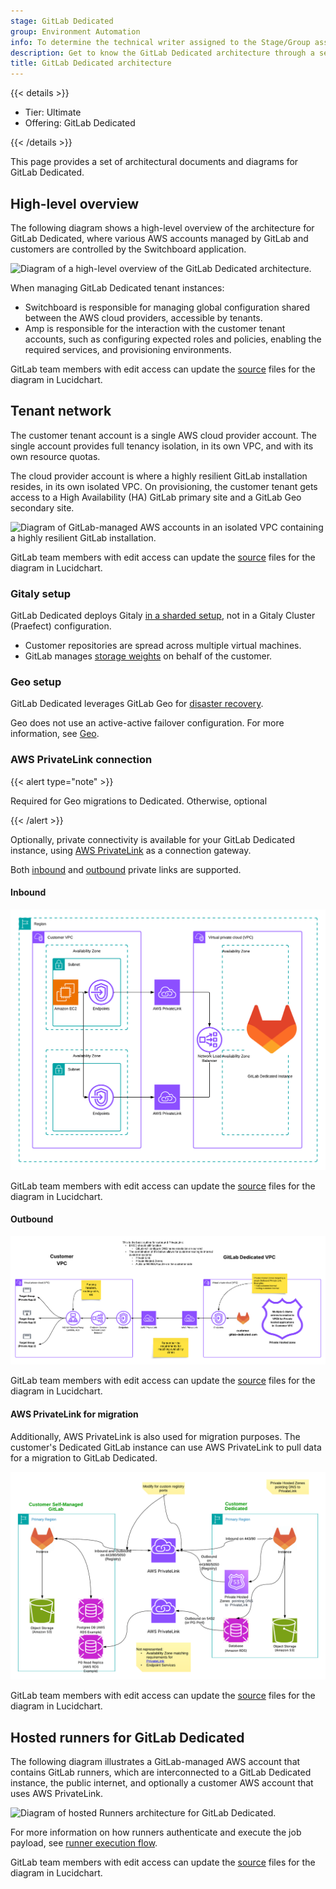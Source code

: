 ```yaml
---
stage: GitLab Dedicated
group: Environment Automation
info: To determine the technical writer assigned to the Stage/Group associated with this page, see https://handbook.gitlab.com/handbook/product/ux/technical-writing/#assignments
description: Get to know the GitLab Dedicated architecture through a series of diagrams.
title: GitLab Dedicated architecture
---
```


{{< details >}}

- Tier: Ultimate
- Offering: GitLab Dedicated

{{< /details >}}

This page provides a set of architectural documents and diagrams for GitLab Dedicated.

## High-level overview

The following diagram shows a high-level overview of the architecture for GitLab Dedicated,
where various AWS accounts managed by GitLab and customers are controlled by the Switchboard application.

![Diagram of a high-level overview of the GitLab Dedicated architecture.](img/high_level_architecture_diagram_v18_0.png)

When managing GitLab Dedicated tenant instances:

- Switchboard is responsible for managing global configuration shared between the AWS cloud providers, accessible by tenants.
- Amp is responsible for the interaction with the customer tenant accounts, such as configuring expected roles and policies, enabling the required services, and provisioning environments.

GitLab team members with edit access can update the [source](https://lucid.app/lucidchart/e0b6661c-6c10-43d9-8afa-1fe0677e060c/edit?page=0_0#) files for the diagram in Lucidchart.

## Tenant network

The customer tenant account is a single AWS cloud provider account. The single account provides full tenancy isolation, in its own VPC, and with its own resource quotas.

The cloud provider account is where a highly resilient GitLab installation resides, in its own isolated VPC. On provisioning, the customer tenant gets access to a High Availability (HA) GitLab primary site and a GitLab Geo secondary site.

![Diagram of GitLab-managed AWS accounts in an isolated VPC containing a highly resilient GitLab installation.](img/tenant_network_diagram_v18_0.png)

GitLab team members with edit access can update the [source](https://lucid.app/lucidchart/0815dd58-b926-454e-8354-c33fe3e7bff0/edit?invitationId=inv_a6b618ff-6c18-4571-806a-bfb3fe97cb12) files for the diagram in Lucidchart.

### Gitaly setup

GitLab Dedicated deploys Gitaly [in a sharded setup](../gitaly/praefect/_index.md#before-deploying-gitaly-cluster-praefect), not in a Gitaly Cluster (Praefect) configuration.

- Customer repositories are spread across multiple virtual machines.
- GitLab manages [storage weights](../repository_storage_paths.md#configure-where-new-repositories-are-stored) on behalf of the customer.

### Geo setup

GitLab Dedicated leverages GitLab Geo for [disaster recovery](../../subscriptions/gitlab_dedicated/data_residency_and_high_availability.md#disaster-recovery).

Geo does not use an active-active failover configuration. For more information, see [Geo](../geo/_index.md).

### AWS PrivateLink connection

{{< alert type="note" >}}

Required for Geo migrations to Dedicated. Otherwise, optional

{{< /alert >}}

Optionally, private connectivity is available for your GitLab Dedicated instance, using [AWS PrivateLink](https://aws.amazon.com/privatelink/) as a connection gateway.

Both [inbound](configure_instance/network_security.md#inbound-private-link) and [outbound](configure_instance/network_security.md#outbound-private-link) private links are supported.

#### Inbound

![Diagram of a GitLab-managed AWS VPC using inbound AWS PrivateLink to connect with a customer-managed AWS VPC.](img/privatelink_inbound_v18_0.png)

GitLab team members with edit access can update the [source](https://lucid.app/lucidchart/933b958b-bfad-4898-a8ae-182815f159ca/edit?invitationId=inv_38b9a265-dff2-4db6-abdb-369ea1e92f5f) files for the diagram in Lucidchart.

#### Outbound

![Diagram of a GitLab-managed AWS VPC using outbound AWS PrivateLink to connect with a customer-managed AWS VPC.](img/privatelink_outbound_v18_0.png)

GitLab team members with edit access can update the [source](https://lucid.app/lucidchart/5aeae97e-a3c4-43e3-8b9d-27900d944147/edit?invitationId=inv_0e4fee9f-cf63-439c-9bf9-71ecbfbd8979&page=F5pcfQybsAYU8#) files for the diagram in Lucidchart.

#### AWS PrivateLink for migration

Additionally, AWS PrivateLink is also used for migration purposes. The customer's Dedicated GitLab instance can use AWS PrivateLink to pull data for a migration to GitLab Dedicated.

![Diagram of a simplified Dedicated Geo setup.](img/dedicated_geo_simplified_v18_0.png)

GitLab team members with edit access can update the [source](https://lucid.app/lucidchart/1e83e102-37b3-48a9-885d-e72122683bce/edit?view_items=AzvnMfovRJe3p&invitationId=inv_c02140dd-416b-41b5-b14a-7288b54bb9b5) files for the diagram in Lucidchart.

## Hosted runners for GitLab Dedicated

The following diagram illustrates a GitLab-managed AWS account that contains GitLab runners, which are interconnected to a GitLab Dedicated instance, the public internet, and optionally a customer AWS account that uses AWS PrivateLink.

![Diagram of hosted Runners architecture for GitLab Dedicated.](img/hosted-runners-architecture_v17_3.png)

For more information on how runners authenticate and execute the job payload, see [runner execution flow](https://docs.gitlab.com/runner#runner-execution-flow).

GitLab team members with edit access can update the [source](https://lucid.app/lucidchart/0fb12de8-5236-4d80-9a9c-61c08b714e6f/edit?invitationId=inv_4a12e347-49e8-438e-a28f-3930f936defd) files for the diagram in Lucidchart.
